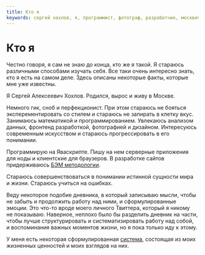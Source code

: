 ```yaml
---
title: Кто я
keywords: сергей хохлов, я, программист, фотограф, разработчик, москвич, ценности, математика, информатика, бэм, методология, данные, анализ, яваскрипт, js, javascript, дизайн, искусство, skhokhlov
---
```

# Кто я

Честно говоря, я&nbsp;сам не&nbsp;знаю до&nbsp;конца, кто&nbsp;же я&nbsp;такой. Я&nbsp;стараюсь различными способами изучать себя. Все таки очень интересно знать, кто я&nbsp;есть на&nbsp;самом деле. Здесь описаны некоторые факты, которые мне уже известны.

Я&nbsp;Сергей Алексеевич Хохлов. Родился, вырос и&nbsp;живу в&nbsp;Москве.

Немного гик, сноб и&nbsp;перфекционист. При этом стараюсь не&nbsp;бояться эксперементировать со&nbsp;стилем и&nbsp;стараюсь не&nbsp;запирать в&nbsp;клетку вкус. Занимаюсь математикой и&nbsp;программированием. Увлекаюсь анализом данных, фронтенд разработкой, фотографией и&nbsp;дизайном. Интересуюсь современным искусством и&nbsp;стараюсь прогрессировать в&nbsp;его понимании.

Программирую на&nbsp;Яваскрипте. Пишу на&nbsp;нем серверные приложения для ноды и&nbsp;клиентские для браузеров. В&nbsp;разработке сайтов придерживаюсь [БЭМ методологии](https://ru.bem.info/method/).

Стараюсь совершенствоваться в&nbsp;понимании истинной сущности мира и&nbsp;жизни. Стараюсь учиться на ошибках.

Веду некоторое подобие дневника, в&nbsp;который записываю мысли, чтобы не&nbsp;забыть и&nbsp;продолжить работу над ними, и&nbsp;сформулированные эмоции. Это что-то вроде моего личного Твиттера, который я&nbsp;никому не&nbsp;показываю. Наверное, неплохо было&nbsp;бы разделить дневник на&nbsp;части, чтобы лучше структурировать и&nbsp;систематизировать работу над собой, и&nbsp;воспоминания важных моментов жизни, но&nbsp;я&nbsp;пока только иду к&nbsp;этому.

У&nbsp;меня есть некоторая сформулированная [система](/special/plus), состоящая из&nbsp;моих жизненных ценностей и&nbsp;моих взглядов на&nbsp;них.
